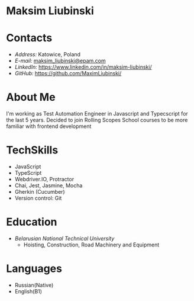 # Maksim Liubinski

# Contacts

* *Address:* Katowice, Poland
* *E-mail:* maksim_liubinski@epam.com
* *LinkedIn:* https://www.linkedin.com/in/maksim-liubinski/
* *GitHub:* https://github.com/MaximLiubinski/

# About Me

I'm working as Test Automation Engineer in Javascript and Typecscript for the last 5 years. 
Decided to join Rolling Scopes School courses to be more familiar with frontend development

# TechSkills

* JavaScript
* TypeScript
* Webdriver.IO, Protractor
* Chai, Jest, Jasmine, Mocha
* Gherkin (Cucumber)
* Version control: Git

# Education

* *Belarusian National Technical University*
    + Hoisting, Construction, Road Machinery and Equipment

# Languages

* Russian(Native)
* English(B1)